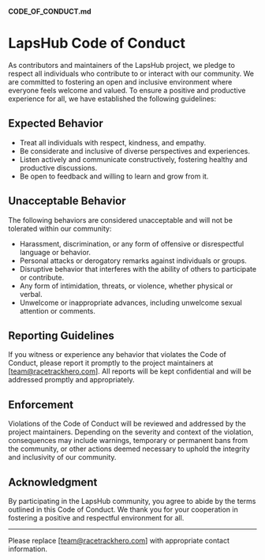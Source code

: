**CODE_OF_CONDUCT.md**

# LapsHub Code of Conduct

As contributors and maintainers of the LapsHub project, we pledge to respect all individuals who contribute to or interact with our community. We are committed to fostering an open and inclusive environment where everyone feels welcome and valued. To ensure a positive and productive experience for all, we have established the following guidelines:

## Expected Behavior

- Treat all individuals with respect, kindness, and empathy.
- Be considerate and inclusive of diverse perspectives and experiences.
- Listen actively and communicate constructively, fostering healthy and productive discussions.
- Be open to feedback and willing to learn and grow from it.

## Unacceptable Behavior

The following behaviors are considered unacceptable and will not be tolerated within our community:

- Harassment, discrimination, or any form of offensive or disrespectful language or behavior.
- Personal attacks or derogatory remarks against individuals or groups.
- Disruptive behavior that interferes with the ability of others to participate or contribute.
- Any form of intimidation, threats, or violence, whether physical or verbal.
- Unwelcome or inappropriate advances, including unwelcome sexual attention or comments.

## Reporting Guidelines

If you witness or experience any behavior that violates the Code of Conduct, please report it promptly to the project maintainers at [team@racetrackhero.com]. All reports will be kept confidential and will be addressed promptly and appropriately.

## Enforcement

Violations of the Code of Conduct will be reviewed and addressed by the project maintainers. Depending on the severity and context of the violation, consequences may include warnings, temporary or permanent bans from the community, or other actions deemed necessary to uphold the integrity and inclusivity of our community.

## Acknowledgment

By participating in the LapsHub community, you agree to abide by the terms outlined in this Code of Conduct. We thank you for your cooperation in fostering a positive and respectful environment for all.

---
Please replace [team@racetrackhero.com] with appropriate contact information.
